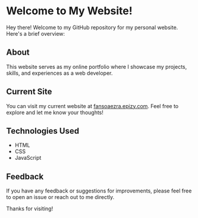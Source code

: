 # Welcome to My Website!

Hey there! Welcome to my GitHub repository for my personal website. Here's a brief overview:

## About
This website serves as my online portfolio where I showcase my projects, skills, and experiences as a web developer.

## Current Site
You can visit my current website at [fansoaezra.epizy.com](https://fansoaezra.epizy.com). Feel free to explore and let me know your thoughts!

## Technologies Used
- HTML
- CSS
- JavaScript

## Feedback
If you have any feedback or suggestions for improvements, please feel free to open an issue or reach out to me directly.

Thanks for visiting!

